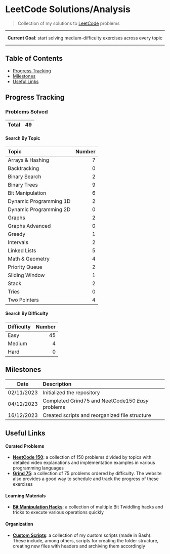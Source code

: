 # LeetCode Solutions/Analysis

> Collection of my solutions to [LeetCode](https://leetcode.com/racoelhosilva) problems

---
<p align="center"> <strong>Current Goal</strong>: start solving medium-difficulty exercises across every topic<p>  

---

## Table of Contents
  - [Progress Tracking](#progress-tracking)
  - [Milestones](#milestones)
  - [Useful Links](#useful-links)

## Progress Tracking

### Problems Solved

| Total | 49 |
|:---:|:---:|

#### Search By Topic

| Topic | Number |
|:---|---:|
| Arrays & Hashing | 7 |
| Backtracking | 0 |
| Binary Search | 2 |
| Binary Trees | 9 |
| Bit Manipulation | 6 |
| Dynamic Programming 1D | 2 |
| Dynamic Programming 2D | 0 |
| Graphs | 2 |
| Graphs Advanced | 0 |
| Greedy | 1 |
| Intervals | 2 |
| Linked Lists | 5 |
| Math & Geometry | 4 |
| Priority Queue | 2 |
| Sliding Window | 1 |
| Stack | 2 |
| Tries | 0 |
| Two Pointers | 4 |

#### Search By Difficulty

| Difficulty | Number |
|:---|---:|
| Easy | 45 |
| Medium | 4 |
| Hard | 0 |

## Milestones

| Date | Description |
|:------:|:-------------|
| 02/11/2023 | Initialized the repository |
| 04/12/2023 | Completed Grind75 and NeetCode150 _Easy_ problems |
| 16/12/2023 | Created scripts and reorganized file structure |

## Useful Links

#### Curated Problems

- **[NeetCode 150](https://neetcode.io/practice)**: a collection of 150 problems divided by topics with detailed video explanations and implementation examples in various programming languages
- **[Grind 75](https://www.techinterviewhandbook.org/grind75?weeks=28&hours=40)**: a collection of 75 problems ordered by difficulty. The website also provides a good way to schedule and track the progress of these exercises

#### Learning Materials

- **[Bit Manipulation Hacks](http://graphics.stanford.edu/~seander/bithacks.html)**: a collection of multiple Bit Twiddling hacks and tricks to execute various operations quickly

#### Organization

- **[Custom Scripts](https://github.com/racoelhosilva/scripts)**: a collection of my custom scripts (made in Bash). These include, among others, scripts for creating the folder structure, creating new files with headers and archiving them accordingly
